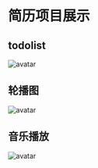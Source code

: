 # 简历项目展示
## todolist
![avatar](https://github.com/yswor/resume-project/blob/master/%E6%88%AA%E5%9B%BE/todolist.gif)

## 轮播图
![avatar](https://github.com/yswor/resume-project/blob/master/%E6%88%AA%E5%9B%BE/%E8%BD%AE%E6%92%AD%E5%9B%BE.gif)

## 音乐播放
![avatar](https://github.com/yswor/resume-project/blob/master/%E6%88%AA%E5%9B%BE/%E9%9F%B3%E4%B9%90%E6%92%AD%E6%94%BE%E5%99%A8.gif)

